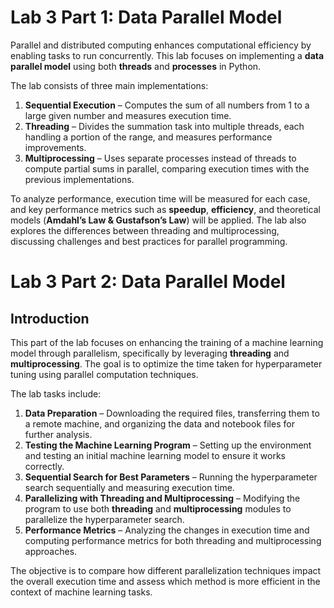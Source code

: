 # Lab 3 Part 1: Data Parallel Model  

Parallel and distributed computing enhances computational efficiency by enabling tasks to run concurrently. This lab focuses on implementing a **data parallel model** using both **threads** and **processes** in Python.  

The lab consists of three main implementations:  

1. **Sequential Execution** – Computes the sum of all numbers from 1 to a large given number and measures execution time.  
2. **Threading** – Divides the summation task into multiple threads, each handling a portion of the range, and measures performance improvements.  
3. **Multiprocessing** – Uses separate processes instead of threads to compute partial sums in parallel, comparing execution times with the previous implementations.  

To analyze performance, execution time will be measured for each case, and key performance metrics such as **speedup**, **efficiency**, and theoretical models (**Amdahl’s Law & Gustafson’s Law**) will be applied. The lab also explores the differences between threading and multiprocessing, discussing challenges and best practices for parallel programming.  


# Lab 3 Part 2: Data Parallel Model  

## Introduction  

This part of the lab focuses on enhancing the training of a machine learning model through parallelism, specifically by leveraging **threading** and **multiprocessing**. The goal is to optimize the time taken for hyperparameter tuning using parallel computation techniques.  

The lab tasks include:  

1. **Data Preparation** – Downloading the required files, transferring them to a remote machine, and organizing the data and notebook files for further analysis.  
2. **Testing the Machine Learning Program** – Setting up the environment and testing an initial machine learning model to ensure it works correctly.  
3. **Sequential Search for Best Parameters** – Running the hyperparameter search sequentially and measuring execution time.  
4. **Parallelizing with Threading and Multiprocessing** – Modifying the program to use both **threading** and **multiprocessing** modules to parallelize the hyperparameter search.  
5. **Performance Metrics** – Analyzing the changes in execution time and computing performance metrics for both threading and multiprocessing approaches.  

The objective is to compare how different parallelization techniques impact the overall execution time and assess which method is more efficient in the context of machine learning tasks.
